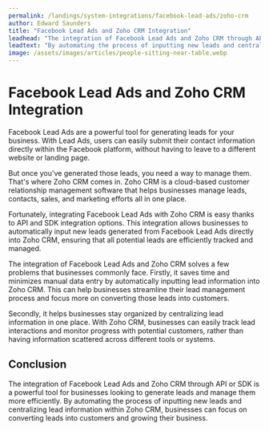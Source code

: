 ```yaml
---
permalink: /landings/system-integrations/facebook-lead-ads/zoho-crm
author: Edward Saunders
title: "Facebook Lead Ads and Zoho CRM Integration"
leadhead: "The integration of Facebook Lead Ads and Zoho CRM through API or SDK is a powerful tool for businesses looking to generate leads and manage them more efficiently"
leadtext: "By automating the process of inputting new leads and centralizing lead information within Zoho CRM, businesses can focus on converting leads into customers and growing their business."
image: /assets/images/articles/people-sitting-near-table.webp
---
```

<div class="arttext">    <h1>Facebook Lead Ads and Zoho CRM Integration</h1>
    <p>
      Facebook Lead Ads are a powerful tool for generating leads for your business. With Lead Ads, users can easily submit their contact information directly within the Facebook platform, without having to leave to a different website or landing page.
    </p>
    <p>
      But once you've generated those leads, you need a way to manage them. That's where Zoho CRM comes in. Zoho CRM is a cloud-based customer relationship management software that helps businesses manage leads, contacts, sales, and marketing efforts all in one place.
    </p>
    <p>
      Fortunately, integrating Facebook Lead Ads with Zoho CRM is easy thanks to API and SDK integration options. This integration allows businesses to automatically input new leads generated from Facebook Lead Ads directly into Zoho CRM, ensuring that all potential leads are efficiently tracked and managed.
    </p>
    <p>
      The integration of Facebook Lead Ads and Zoho CRM solves a few problems that businesses commonly face. Firstly, it saves time and minimizes manual data entry by automatically inputting lead information into Zoho CRM. This can help businesses streamline their lead management process and focus more on converting those leads into customers.
    </p>
    <p>
      Secondly, it helps businesses stay organized by centralizing lead information in one place. With Zoho CRM, businesses can easily track lead interactions and monitor progress with potential customers, rather than having information scattered across different tools or systems.
    </p>
    <h2>Conclusion</h2>
    <p>
      The integration of Facebook Lead Ads and Zoho CRM through API or SDK is a powerful tool for businesses looking to generate leads and manage them more efficiently. By automating the process of inputting new leads and centralizing lead information within Zoho CRM, businesses can focus on converting leads into customers and growing their business.
    </p>
</div>